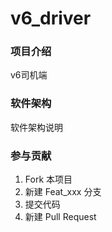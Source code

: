 # v6_driver

### 项目介绍
v6司机端


### 软件架构
软件架构说明

### 参与贡献
 1. Fork 本项目
 2. 新建 Feat_xxx 分支
 3. 提交代码
 4. 新建 Pull Request
 
 
  